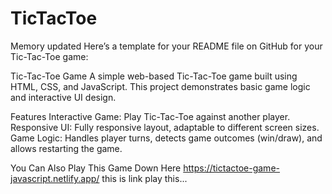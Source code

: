 # TicTacToe

Memory updated
Here’s a template for your README file on GitHub for your Tic-Tac-Toe game:

Tic-Tac-Toe Game
A simple web-based Tic-Tac-Toe game built using HTML, CSS, and JavaScript. This project demonstrates basic game logic and interactive UI design.

Features
Interactive Game: Play Tic-Tac-Toe against another player.
Responsive UI: Fully responsive layout, adaptable to different screen sizes.
Game Logic: Handles player turns, detects game outcomes (win/draw), and allows restarting the game.


You Can Also Play This Game Down Here
https://tictactoe-game-javascript.netlify.app/
this is link play this...

